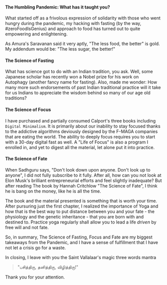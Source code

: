 <!-- title: Pandemic Lessons  -->

#### The Humbling Pandemic: What has it taught you? 

What started off as a frivolous expression of solidarity with those who went hungry during the pandemic, my hacking with fasting (by the way, #zeroFoodIsGenius) and approach to food has turned out to quite empowering and enlightening. 

As Amura's Saravanan said it very aptly, "The less food, the better" is gold. My addendum would be: "The less sugar, the better!" 

#### The Science of Fasting 

What has science got to do with an Indian tradition, you ask. Well, some Japanese scholar has recently won a Nobel prize for his work on Autophagy (another fancy name for fasting). Also,  made me wonder: How many more such endorsements of past Indian traditional practice will it take for us Indians to appreciate the wisdom behind so many of our age old traditions? 

#### The Science of Focus 

I have purchased and partially consumed Calport's three books including ```Digital Minimalism```. It is primarily about our inability to stay focused thanks to the addictive algorithms deviously designed by the F-MAGA companies that are eating the world. The ability to deeply focus requires you to start with a 30-day digital fast as well. A "Life of Focus" is also a program I enrolled in, and yet to digest all the material, let alone put it into practice. 

#### The Science of Fate

When Sadhguru says, "Don't look down upon anyone. Don't look up to anyone", I did not fully subscribe to it fully. After all, how can you not look at Elon Musk's brilliant entrepreneurial efforts and feel slightly inadequate? But after reading The book by Hannah Critchlow "The Science of Fate", I think he is bang on the money, like he is all the time. 

The book and the material presented is something that is worth your time. After pursuring just the first chapter, I realized the importance of Yoga and how that is the best way to put distance between you and your fate - the physiology and the genetic inheritance - that you are born with and destined to. Practice yoga regularly shall allow you to lead a life _driven_ by free will and not fate.  

So, in summary, The Science of Fasting, Focus and Fate are my biggest takeaways from the Pandemic, and I have a sense of fulfillment that I have not let a crisis go for a waste. 

In closing, I leave with you the Saint Vallalaar's magic three words mantra 

> "பசித்திரு, தனித்திரு, விழித்திரு!"

Thank you for your attention.


